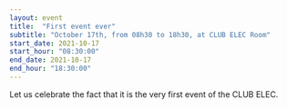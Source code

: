 ```yaml
---
layout: event
title:  "First event ever"
subtitle: "October 17th, from 08h30 to 18h30, at CLUB ELEC Room"
start_date: 2021-10-17
start_hour: "08:30:00"
end_date: 2021-10-17
end_hour: "18:30:00"
---
```


Let us celebrate the fact that it is the very first event of the CLUB ELEC.
